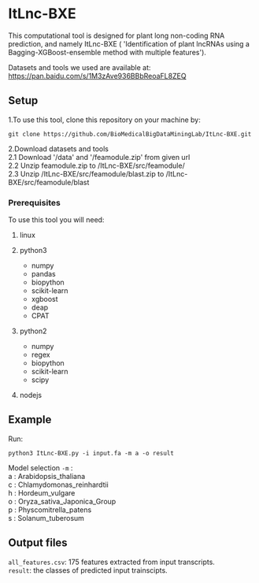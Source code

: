 # ItLnc-BXE

This computational tool is designed for plant long non-coding RNA prediction, and namely ItLnc-BXE ( 'Identification of plant lncRNAs using a Bagging-XGBoost-ensemble method with multiple features').

Datasets and tools we used are available at: https://pan.baidu.com/s/1M3zAve936BBbReoaFL8ZEQ

## Setup

1.To use this tool, clone this repository on your machine by:
```
git clone https://github.com/BioMedicalBigDataMiningLab/ItLnc-BXE.git
```

2.Download datasets and tools  
2.1 Download '/data' and '/feamodule.zip' from given url  
2.2 Unzip feamodule.zip to /ItLnc-BXE/src/feamodule/  
2.3 Unzip /ItLnc-BXE/src/feamodule/blast.zip to /ItLnc-BXE/src/feamodule/blast

### Prerequisites

To use this tool you will need:

1. linux 

2. python3
    - numpy
    - pandas
    - biopython
    - scikit-learn
    - xgboost
    - deap
    - CPAT

3. python2
    - numpy
    - regex
    - biopython
    - scikit-learn
    - scipy

4. nodejs

## Example

Run:
```
python3 ItLnc-BXE.py -i input.fa -m a -o result
```

Model selection `-m` :  
a : Arabidopsis_thaliana  
c : Chlamydomonas_reinhardtii  
h : Hordeum_vulgare  
o : Oryza_sativa_Japonica_Group  
p : Physcomitrella_patens  
s : Solanum_tuberosum

## Output files

`all_features.csv`: 175 features extracted from input transcripts.  
`result`: the classes of predicted input trainscipts.


